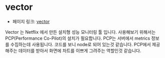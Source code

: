 # vector

 - 페이지 링크: [vector](https://github.com/Netflix/vector)

Vector 는 Netflix 에서 만든 설치형 성능 모니터링 툴 입니다.
사용해보기 위해서는 PCP(Performance Co-Pilot)의 설치가 필요합니다.
PCP는 서버에서 metrics 정보를 수집하는데 사용됩니다.
코드를 보니 node로 되어 있는것 같습니다.
PCP에서 제공해주는 데이터를 받아서 화면에 차트를 이쁘게 그려주는 역할인것 같습니다.
